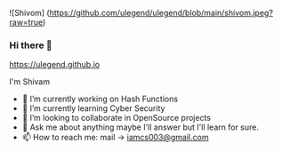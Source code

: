 
![Shivom] (https://github.com/ulegend/ulegend/blob/main/shivom.jpeg?raw=true)


### Hi there 👋

https://ulegend.github.io

I'm Shivam

<!--
**ulegend/ulegend** is a ✨ _special_ ✨ repository because its `README.md` (this file) appears on your GitHub profile.
- 😄 Pronouns: ...
- ⚡ Fun fact: ...
-->

- 🔭 I’m currently working on Hash Functions
- 🌱 I’m currently learning Cyber Security
- 👯 I’m looking to collaborate in OpenSource projects
- 💬 Ask me about anything maybe I'll answer but I'll learn for sure.
- 📫 How to reach me: mail -> iamcs003@gmail.com
